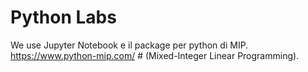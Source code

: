 # Python Labs

We use Jupyter Notebook e il package per python di MIP. https://www.python-mip.com/ # (Mixed-Integer Linear Programming). 

